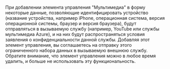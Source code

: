 При добавлении элемента управления "Мультимедиа" в форму некоторые данные, позволяющие идентифицировать устройство (название устройства, например iPhone, операционная система, версия операционной системы, браузер и версия браузера), будут отправляться в вызываемую службу (например, YouTube или службы мультимедиа Azure), и на них будут распространяться условия заявления о конфиденциальности данной службы. Добавляя этот элемент управления, вы соглашаетесь на отправку этого ограниченного набора данных в вызываемую внешнюю службу. Обратите внимание, что элемент управления можно в любое время удалить, и больше не использовать эту функциональность.